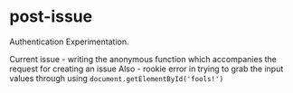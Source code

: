 # post-issue
Authentication Experimentation.

Current issue - writing the anonymous function which accompanies the request for creating an issue
Also - rookie error in trying to grab the input values through using ```document.getElementById('fools!')```
